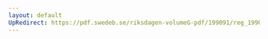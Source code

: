 ```yaml
---
layout: default
UpRedirect: https://pdf.swedeb.se/riksdagen-volumeG-pdf/199091/reg_199091/reg_199091_0986.pdf
---
```

